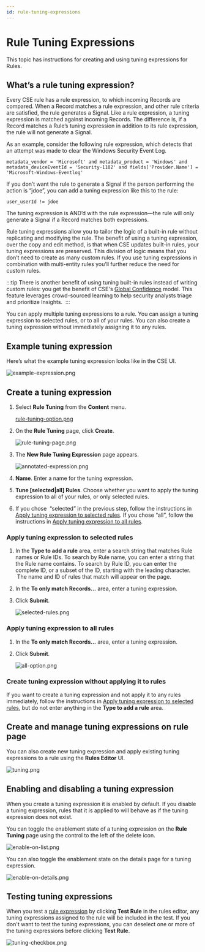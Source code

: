 ```yaml
---
id: rule-tuning-expressions
---
```


# Rule Tuning Expressions

This topic has instructions for creating and using tuning expressions for Rules.

## What’s a rule tuning expression?

Every CSE rule has a rule expression, to which incoming Records are compared. When a Record matches a rule expression, and other rule criteria are satisfied, the rule generates a Signal. Like a rule expression, a tuning expression is matched against incoming Records. The difference is, if a Record matches a Rule’s tuning expression in addition to its rule expression, the rule will not generate a Signal.

As an example, consider the following rule expression, which detects that an attempt was made to clear the Windows Security Event Log.

```
metadata_vendor = 'Microsoft' and metadata_product = 'Windows' and metadata_deviceEventId = 'Security-1102' and fields['Provider.Name'] = 'Microsoft-Windows-Eventlog'
```

If you don’t want the rule to generate a Signal if the person performing the action is “jdoe”, you can add a tuning expression like this to the rule:

`user_userId != jdoe`

The tuning expression is AND’d with the rule expression—the rule will only generate a Signal if a Record matches both expressions. 

Rule tuning expressions allow you to tailor the logic of a built-in rule without replicating and modifying the rule. The benefit of using a tuning expression, over the copy and edit method, is that when CSE updates built-in rules, your tuning expressions are preserved. This division of logic means that you don’t need to create as many custom rules. If you use tuning expressions in combination with multi-entity rules you’ll further reduce the need for custom rules.   

:::tip
There is another benefit of using tuning built-in rules instead of writing custom rules: you get the benefit of CSE's [Global Confidence](../records-signals-entities-insights/global-intelligence-security-insights.md) model. This feature leverages crowd-sourced learning to help security analysts triage and prioritize Insights. 
:::

You can apply multiple tuning expressions to a rule. You can assign a tuning expression to selected rules, or to all of your rules. You can also create a tuning expression without immediately assigning it to any rules.

## Example tuning expression

Here’s what the example tuning expression looks like in the CSE UI.

![example-expression.png](/img/cloud-siem-enterprise/example-expression.png)

## Create a tuning expression

1. Select **Rule Tuning** from the **Content** menu.

    [rule-tuning-option.png](/img/cloud-siem-enterprise/rule-tuning-option.png)
1. On the **Rule Tuning** page, click **Create**.

    ![rule-tuning-page.png](/img/cloud-siem-enterprise/rule-tuning-page.png)
1. The **New Rule Tuning Expression** page appears.

    ![annotated-expression.png](/img/cloud-siem-enterprise/annotated-expression.png)
1. **Name**. Enter a name for the tuning expression. 
1. **Tune \[selected\|all\] Rules**. Choose whether you want to apply the tuning expression to all of your rules, or only selected rules. 
1. If you chose  “selected” in the previous step, follow the instructions in [Apply tuning expression to selected rules](#apply-tuning-expression-to-selected-rules). If you chose “all”, follow the instructions in [Apply tuning expression to all rules](#apply-tuning-expression-to-all-rules).

### Apply tuning expression to selected rules

1. In the **Type to add a rule** area, enter a search string that matches Rule names or Rule IDs. To search by Rule name, you can enter a string that the Rule name contains. To search by Rule ID, you can enter the complete ID, or a subset of the ID, starting with the leading character.  The name and ID of rules that match will appear on the page.
1. In the **To only match Records...** area, enter a tuning expression. 
1. Click **Submit**.

    ![selected-rules.png](/img/cloud-siem-enterprise/selected-rules.png)

### Apply tuning expression to all rules

1. In the **To only match Records...** area, enter a tuning expression. 
1. Click **Submit**.

    ![all-option.png](/img/cloud-siem-enterprise/all-option.png)

### Create tuning expression without applying it to rules

If you want to create a tuning expression and not apply it to any rules immediately, follow the instructions in [Apply tuning expression to selected rules](#apply-tuning-expression-to-selected-rules), but do not enter anything in the **Type to add a rule** area.

## Create and manage tuning expressions on rule page

You can also create new tuning expression and apply existing tuning expressions to a rule using the **Rules Editor** UI.

![tuning.png](/img/cloud-siem-enterprise/tuning.png)

## Enabling and disabling a tuning expression

When you create a tuning expression it is enabled by default. If you disable a tuning expression, rules that it is applied to will behave as if the tuning expression does not exist. 

You can toggle the enablement state of a tuning expression on the **Rule Tuning** page using the control to the left of the delete icon.

![enable-on-list.png](/img/cloud-siem-enterprise/enable-on-list.png)

You can also toggle the enablement state on the details page for a tuning expression.

![enable-on-details.png](/img/cloud-siem-enterprise/enable-on-details.png)

## Testing tuning expressions

When you test a [rule expression](about-cse-rules.md) by clicking **Test Rule** in the rules editor, any tuning expressions assigned to the rule will be included in the test. If you don't want to test the tuning expressions, you can deselect one or more of the tuning expressions before clicking **Test Rule.**

![tuning-checkbox.png](/img/cloud-siem-enterprise/tuning-checkbox.png)

 
